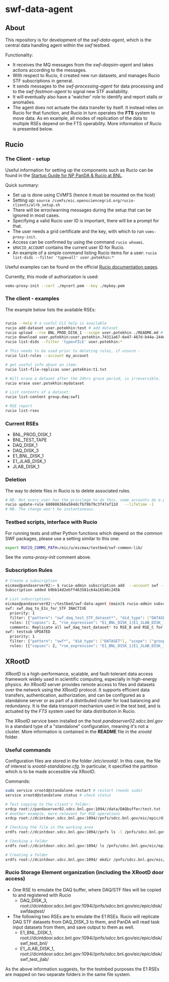 # swf-data-agent

## About

This repository is for development of the _swf-data-agent_, which is 
the central data handling agent within the _swf_ testbed.

Functionality:
*  It receives the MQ messages from the _swf-daqsim-agent_ and takes actions
according to the messages.
* With respect to Rucio, it created new run datasets,
and manages Rucio STF subscriptions in general.
* It sends messages to the _swf-processing-agent_ for data processing and
to the _swf-fastmon-agent_ to signal new STF availability.
* It will eventually also have a 'watcher' role to identify and report stalls or anomalies.
* The agent does not actuate the data transfer by itself. It instead
relies on Rucio for that function, and Rucio in turn operates the **FTS** system
to move data. As en example, all modes of replication of the data to multiple RSEs depend
on the FTS operability. More information of Rucio is presented below.

## Rucio

### The Client - setup
Useful information for setting up the components such as Rucio can be found in the
[Startup Guide for NP PanDA & Rucio at BNL](https://docs.google.com/document/d/1zxtpDb44yNmd3qMW6CS7bXCtqZk-li2gPwIwnBfMNNI/edit?tab=t.0).

Quick summary:
* Set up is done using CVMFS (hence it must be mounted on the host)
* Setting up: `source /cvmfs/eic.opensciencegrid.org/rucio-clients/alrb_setup.sh`
* There will be error/warning messages during the setup that can be ignored in most cases.
* Specifying a valid Rucio user ID is important, there will be a prompt for that.
* The user needs a grid certificate and the key, with which to run `voms-proxy-init`.
* Access can be confirmed by using the command `rucio whoami`.
* `$RUCIO_ACCOUNT` contains the current user ID for Rucio.
* An example of a simple command listing Rucio items for a user: `rucio list-dids --filter 'type=all' user.potekhin:*`

Useful examples can be found on the official [Rucio documentation pages](https://rucio.github.io/documentation/user/using_the_client).

Currently, this mode of authorization is used:
```bash
voms-proxy-init --cert ./mycert.pem --key ./mykey.pem
```

### The client - examples

The example below lists the available RSEs:
```bash

rucio --help # a useful CLI help is available
rucio add-dataset user.potekhin:test # add dataset
rucio upload --rse BNL_PROD_DISK_1 --scope user.potekhin ./README.md # upload to a storage endpoint
rucio download user.potekhin:user.potekhin.74311a67-6e47-467d-b44a-244eac13c8be.log # download a container
rucio list-dids --filter 'type=FILE' user.potekhin:*

# This needs to be used prior to deleting rules, if unsure -
rucio list-rules --account my_account

# get useful info about an item:
rucio list-file-replicas user.potekhin:t1.txt

# Will erase a dataset after the 24hrs grace period, is irreversible.
rucio erase user.potekhin:mydataset

# List contents of a dataset:
rucio list-content group.daq:swf1

# RSE report
rucio list-rses
```

### Current RSEs
* BNL_PROD_DISK_1
* BNL_TEST_TAPE
* DAQ_DISK_1
* DAQ_DISK_3
* E1_BNL_DISK_1
* E1_JLAB_DISK_1
* JLAB_DISK_1


### Deletion
The way to delete files in Rucio is to delete associated rules.

```bash
# NB. Not every user has the privilege to do this, some accounts do e.g. swf.
rucio update-rule 680886366a584dcfb79b79c3f47af12d   --lifetime -1
# NB. The change won't be instantaneous.
```

### Testbed scripts, interface with Rucio

For running tests and other Python functions which depend on the common SWF packages, please use a setting
similar to this one:

```bash
export RUCIO_COMMS_PATH=/eic/u/eicmax/testbed/swf-common-lib/
```

See the _voms-proxy-init_ comment above.


### Subscription Rules

```bash
# Create a subscription
eicmax@pandaserver02:~ $ rucio-admin subscription add  --account swf --priority 1 testsub   '{"pattern": "swf*", "did_type": ["DATASET"], "scope": ["group.daq"]}'   '[{"copies": 2, "rse_expression": "E1_BNL_DISK_1|E1_JLAB_DISK_1", "activity": "T0 Export", "grouping": "DATASET"}]' 'Test of teh SWF system'
Subscription added b9bb14d2ebff463581c64a16546c245b

# List subscriptions
eicmax@pandaserver02:~/testbed/swf-data-agent (main)$ rucio-admin subscription list --account=swf
swf: swf_daq_to_E1s_for_STF INACTIVE
  priority: 1
  filter: {"pattern": "swf_daq_test_STF_dataset*", "did_type": ["DATASET"], "scope": ["group.daq"]}
  rules: [{"copies": 2, "rse_expression": "E1_BNL_DISK_1|E1_JLAB_DISK_1", "activity": "T0 Export", "grouping": "DATASET"}]
  comments: Replicate all swf_daq_test_dataset* to RSE_B and RSE_C for user.yourusername
swf: testsub UPDATED
  priority: 1
  filter: {"pattern": "swf*", "did_type": ["DATASET"], "scope": ["group.daq"]}
  rules: [{"copies": 2, "rse_expression": "E1_BNL_DISK_1|E1_JLAB_DISK_1", "activity": "T0 Export", "grouping": "DATASET"}]

```

## XRootD

_XRootD_ is a high-performance, scalable, and fault-tolerant data access framework widely used in scientific computing, especially in high-energy physics. An XRootD server provides remote access to files and datasets over the network using the XRootD protocol. It supports efficient data transfers, authentication, authorization, and can be configured as a standalone server or as part of a distributed cluster for load balancing and redundancy. It is the data transport mechanism used in the test bed, and is actuated
by the _FTS_ system used for data distribution in Rucio.

The XRootD service been installed on the host _pandaserver02.sdcc.bnl.gov_ in a standard type
of a "standalone" configuration, meaning it's not a cluster. More information is contained in the **README** file
in the _xrootd_ folder.

### Useful commands

Configuration files are stored in the folder _/etc/xrootd/_. In this case, the file of interest is _xrootd-standalone.cfg_.
In particular, it specified the partition which is to be made accessible via XRootD.

Commands:

```bash
sudo service xrootd@standalone restart # restart (needs sudo)
service xrootd@standalone status # check status

# Test copying to the client's folder:
xrdcp root://pandaserver02.sdcc.bnl.gov:1094//data/DAQbuffer/test.txt .
# Another example, more relevant for RSE operations
xrdcp root://dcintdoor.sdcc.bnl.gov:1094//pnfs/sdcc.bnl.gov/eic/epic/disk/swfdaqtest/potekhintest/dir1/f .

# Checking the file in the working area
xrdfs root://dcintdoor.sdcc.bnl.gov:1094//pnfs ls -l /pnfs/sdcc.bnl.gov/eic/epic/disk/swf_test_bnl/group/daq/1d/49/myout.txt

# Checking a folder
xrdfs root://dcintdoor.sdcc.bnl.gov:1094/ ls /pnfs/sdcc.bnl.gov/eic/epic/disk/swfdaqtest

# Creating a folder
xrdfs root://dcintdoor.sdcc.bnl.gov:1094/ mkdir /pnfs/sdcc.bnl.gov/eic/epic/disk/swfdaqtest/run1
```

### Rucio Storage Element organization (including the XRootD door access)

* One RSE to emulate the DAQ buffer, where DAQ/STF files will be copied to and registered with Rucio
   * DAQ_DISK_3, root://dcintdoor.sdcc.bnl.gov:1094//pnfs/sdcc.bnl.gov/eic/epic/disk/swfdaqtest/
* The following two RSEs are to emulate  the E1 RSEs. Rucio will replicate DAQ STF datasets from DAQ_DISK_3 to them,
and PanDA will read task input datasets from them, and save output to them as well.  
   * E1_BNL_DISK_1, root://dcintdoor.sdcc.bnl.gov:1094//pnfs/sdcc.bnl.gov/eic/epic/disk/swf_test_bnl/
   * E1_JLAB_DISK_1, root://dcintdoor.sdcc.bnl.gov:1094//pnfs/sdcc.bnl.gov/eic/epic/disk/swf_test_jlab/

As the above information suggests, for the testnbed purposes the E1 RSEs are mapped on two separate folders
in the same file system.
